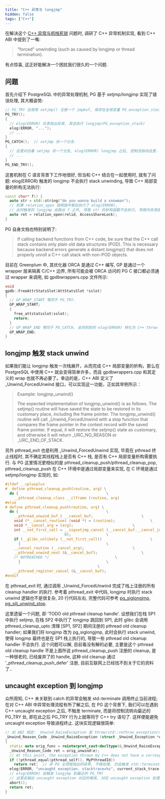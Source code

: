 ```yaml
---
title: "C++ 异常与 longjmp"
hidden: false
tags: ["C++"]
---
```


在解决这个 [C++ 异常与抓栈死锁]({{site.url}}/2023/05/02/recursive-mutex-is-not-recursive/) 问题时, 调研了 C++ 异常机制实现, 看到 C++ ABI 中提到了一嘴:

> "forced" unwinding (such as caused by longjmp or thread termination).

有点惊喜, 这正好能解决一个困扰我们很久的一个问题.

## 问题

首先介绍下 PostgreSQL 中的异常处理机制, PG 基于 setjmp/longjmp 实现了错误处理, 其大概姿势:

```c++
// PG_TRY 会使用 setjmp() 注册一个 jmpbuf, 保存在全局变量 PG_exception_stack 中.
PG_TRY();
{
  // elog(ERROR) 负责抛出异常, 其会执行 longjmp(PG_exception_stack)
  elog(ERROR, "...");
  // ...
}
PG_CATCH();  // setjmp 另一个分支.
{
  // 这里对应着 setjmp 另一个分支, elog(ERROR) longjmp 之后, 控制流指向这里.
  // ...
}
PG_END_TRY();
```

这套机制在 C 语言背景下工作地很好, 但当和 C++ 结合在一起使用时, 就有了问题: elog(ERROR) 触发的 longjmp 不会执行 stack unwinding, 导致 C++ 局部变量的析构无法执行:

```c++
const char* f() {
  auto str = std::string("do you wanna build a snowman");
  // 如果 relation_open 调用链中某处执行了 elog(ERROR),
  // 此时触发的 longjmp 会跳出 f 之外, 导致 str 的析构函数不会执行, 导致内存泄漏.
  auto ret = relation_open(relid, AccessShareLock);
}
```

PG 自身文档也特别说明了:

> If calling backend functions from C++ code, be sure that the C++ call stack contains only plain old data structures (POD).  This is necessary because backend errors generate a distant longjmp() that does not properly unroll a C++ call stack with non-POD objects.

目前在 Greenplum 中, 其优化器 ORCA 是通过 C++ 编写, GP 是通过一个 wrapper 层来隔离 C/C++ 边界, 所有可能会被 ORCA 访问的 PG C 接口都必须通过 wrapper 来调用, 如 gpdbwrappers.cpp 文件所示:

```c++
void
gpdb::FreeAttrStatsSlot(AttStatsSlot *sslot)
{
  // GP_WRAP_START 等同于 PG_TRY.
  GP_WRAP_START;
  {
    free_attstatsslot(sslot);
    return;
  }
  // GP_WRAP_END 等同于 PG_CATCH, 会将抓到的 elog(ERROR) 转化为 C++ throw 语句.
  GP_WRAP_END;
}
```

## longjmp 触发 stack unwind

如果我们能让 longjmp 触发一次栈展开，从而完成 C++ 局部变量的析构，那么在 PostgreSQL 中使用 C++ 就会变得简单许多，而且 gpdbwrappers.cpp 和其定义的 wrap 也就不再必要了。幸运的是，C++ ABI 定义了 _Unwind_ForcedUnwind 接口，可以实现这一功能，正如其举例所示：

> Example: longjmp_unwind()
>
> The expected implementation of longjmp_unwind() is as follows. The setjmp() routine will have saved the state to be restored in its customary place, including the frame pointer. The longjmp_unwind() routine will call _Unwind_ForcedUnwind with a stop function that compares the frame pointer in the context record with the saved frame pointer. If equal, it will restore the setjmp() state as customary, and otherwise it will return _URC_NO_REASON or _URC_END_OF_STACK.

另外 pthread_exit 也是利用 _Unwind_ForcedUnwind 实现, 毕竟在 pthread 终止线程时, 其不确定其线程栈上是否有 C++ 栈, 是否有 C++ 局部变量析构需要执行. 与 PG 这里情况更相似的是 pthread_cleanup_push/pthread_cleanup_pop, pthread_cleanup_push 在 C++ 环境中是通过局部变量来实现, 在 C 环境是通过 setjmp/longjmp 实现的, 如:

```c
#ifdef __cplusplus
#  define pthread_cleanup_push(routine, arg) \
  do {									      \
    __pthread_cleanup_class __clframe (routine, arg)
#else
# define pthread_cleanup_push(routine, arg) \
  do {									      \
    __pthread_unwind_buf_t __cancel_buf;				      \
    void (*__cancel_routine) (void *) = (routine);			      \
    void *__cancel_arg = (arg);						      \
    int __not_first_call = __sigsetjmp_cancel (__cancel_buf.__cancel_jmp_buf, \
					       0);			      \
    if (__glibc_unlikely (__not_first_call))				      \
      {									      \
	__cancel_routine (__cancel_arg);				      \
	__pthread_unwind_next (&__cancel_buf);				      \
	/* NOTREACHED */						      \
      }									      \
									      \
    __pthread_register_cancel (&__cancel_buf);
#endif
```

在 pthread_exit 时, 通过调用 _Unwind_ForcedUnwind 完成了栈上注册的所有 cleanup handler 的执行. 参考着 pthread_exit 中代码, longjmp 时执行 stack unwind 逻辑也不是很复杂, 20 行代码左右, 完整代码可参考 [pg_siglongjmp, pg_sjlj_unwind_stop](https://github.com/postgres/postgres/commit/1a9a2790430f256d9d0cc371249e43769d93eb8e).

这里遗留一个问题, 即 'TODO old pthread cleanup handle'. 设想我们在栈 SP1 中执行 setjmp, 在栈 SP2 中执行了 longjmp 跳回到 SP1, 此时 glibc 会调用 pthread_cleanup_upto 清理 [SP1, SP2] 期间注册的 pthread old cleanup handler; 如果我们将 longjmp 改为 pg_siglongjmp, 此时会执行 stack unwind, 使得 longjmp 最终也是在 SP1 栈上执行的, 导致一些 pthread old cleanup handler 不会执行. 这个问题可以解, 目前看没有解的必要, 主要是这个 pthread old cleanup handle 不是上面所说 pthread_cleanup_push 注册的 cleanup, 是一种很老的, 已经废弃了的 handle, 这种 old cleanup 通过 '_pthread_cleanup_push_defer' 注册, 目前互联网上已经找不到关于它的资料了..

## uncaught exception 到 longjmp

众所周知, C++ 未关联到 catch 的异常会触发 std::terminate 调用终止当前进程; 在对 C++ ABI 中异常处理流程有所了解之后, 在 PG 这个背景下, 我们可以在遇到 C++ uncaught exception 之后, 不触发 terminate, 而是将控制流转向最近的 PG_TRY 处, 即在此之后 PG_TRY 行为上就等同于 C++ try 语句了. 这样便能避免 uncaught exception 导致进程终止. 这块实现逻辑很简单:

```c++
// 如 ABI 规定: _Unwind_RaiseException 是 throw/std::rethrow_exception/rethrow 的入口
_Unwind_Reason_Code _Unwind_RaiseException (struct _Unwind_Exception *e)
{
  static auto orig_func = reinterpret_cast<decltype(&_Unwind_RaiseException)>(dlsym(RTLD_NEXT, "_Unwind_RaiseException"));
  _Unwind_Reason_Code ret = orig_unwind(e);
  // At this point, the exception thrown by C++ does not have a corresponding catch handler.
  if (!pthread_equal(pthread_self(), MyPthreadId))
    return ret;  // 非 PG 主线程抛出的异常, 不做处理, 仍会触发 std::terminate
  elog(ERROR, "uncaught exception. stacktrace=%s", current_stack_trace().c_str());
  // elog(ERROR) 会触发 longjmp 到最近的 PG_TRY
  // 这里会输出 uncaught exception 对应的堆栈, 对应 uncaught exception 处理原则还是抓到一个修复一个.
  abort();
  return ret;
}
```

